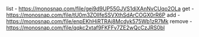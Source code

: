 list - https://monosnap.com/file/gei9d9UP55GJVS1diXAnNvCUqo2OLa
get - https://monosnap.com/file/tU0m3ZOllfeSSVXthSdArCOGX0rR6P
add - https://monosnap.com/file/enpEKhHiRTRAj8Mcdyk575Wb1zR7Mk
remove - https://monosnap.com/file/qqkc2xtaf9FKFFv7ZE2wQcCzJRS0bl